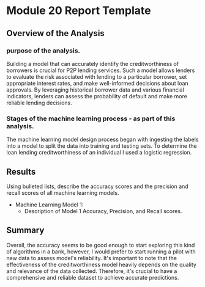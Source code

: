 # Module 20 Report Template

## Overview of the Analysis


### purpose of the analysis.
Building a model that can accurately identify the creditworthiness of borrowers is crucial for P2P lending services. Such a model allows lenders to evaluate the risk associated with lending to a particular borrower, set appropriate interest rates, and make well-informed decisions about loan approvals. By leveraging historical borrower data and various financial indicators, lenders can assess the probability of default and make more reliable lending decisions.

### Stages of the machine learning process - as part of this analysis.
The machine learning model design process began with ingesting the labels into a model to split the data into training and testing sets. To determine the loan lending creditworthiness of an individual I used a logistic regression.

## Results

Using bulleted lists, describe the accuracy scores and the precision and recall scores of all machine learning models.

* Machine Learning Model 1:
    * Description of Model 1 Accuracy, Precision, and Recall scores.

## Summary

Overall, the accuracy seems to be good enough to start exploring this kind of algorithms in a bank, however, I would prefer to start running a pilot with new data to assess model's reliability.
It's important to note that the effectiveness of the creditworthiness model heavily depends on the quality and relevance of the data collected. Therefore, it's crucial to have a comprehensive and reliable dataset to achieve accurate predictions.
